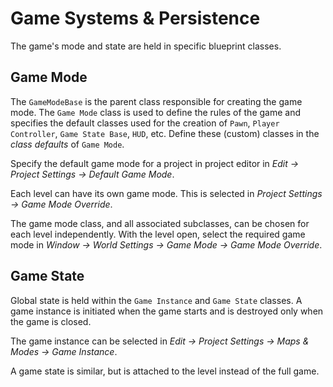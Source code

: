 # Game Systems & Persistence

The game's mode and state are held in specific blueprint classes.

## Game Mode

The `GameModeBase` is the parent class responsible for creating the game mode. The `Game Mode` class is used to define the rules of the game and specifies the default classes used for the creation of `Pawn`, `Player Controller`, `Game State Base`, `HUD`, etc.
Define these (custom) classes in the _class defaults_ of `Game Mode`.

Specify the default game mode for a project in project editor in _Edit -> Project Settings -> Default Game Mode_.

Each level can have its own game mode. This is selected in _Project Settings -> Game Mode Override_.

The game mode class, and all associated subclasses, can be chosen for each level independently.
With the level open, select the required game mode in _Window -> World Settings -> Game Mode -> Game Mode Override_.

## Game State

Global state is held within the `Game Instance` and `Game State` classes. A game instance is initiated when the game starts and is destroyed only when the game is closed.

The game instance can be selected in _Edit -> Project Settings -> Maps & Modes -> Game Instance_.

A game state is similar, but is attached to the level instead of the full game.
